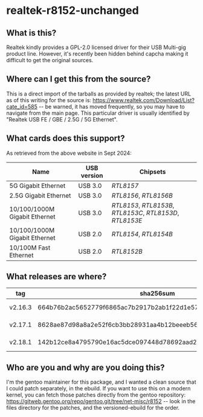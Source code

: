# realtek-r8152-unchanged

## What is this?

Realtek kindly provides a GPL-2.0 licensed driver for their USB Multi-gig
product line. However, it's recently been hidden behind capcha making it
difficult to get the original sources.

## Where can I get this from the source?

This is a direct import of the tarballs as provided by realtek; the latest
URL as of this writing for the source is: 
https://www.realtek.com/Download/List?cate_id=585 -- be warned, it has moved
frequently, so you may have to navigate from the main page. This particular
driver is usually identified by "Realtek USB FE / GBE / 2.5G / 5G Ethernet".

## What cards does this support?

As retrieved from the above website in Sept 2024:

| Name | USB version | Chipsets |
| ---- | ----------- | -------- |
| 5G Gigabit Ethernet | USB 3.0 | *RTL8157* |
| 2.5G Gigabit Ethernet | USB 3.0 | *RTL8156*, *RTL8156B* |
| 10/100/1000M Gigabit Ethernet | USB 3.0 | *RTL8153*, *RTL8153B*, *RTL8153C*, *RTL8153D*, *RTL8153E* |
| 10/100/1000M Gigabit Ethernet | USB 2.0 | *RTL8154*, *RTL8154B* |
| 10/100M Fast Ethernet | USB 2.0 | *RTL8152B* |


## What releases are where?

| tag | sha256sum | filename |
| --- | --------- | -------- |
| v2.16.3 | 664b76b2ac5652779f6865ac7b2917b2ab1f22d1e57decc8e2eeb928e8a68509 | r8152-2.16.3.tar.bz2 |
| v2.17.1 | 8628ae87d98a8a2e52f6cb3bb28931aa4b12beeeb5614c30698c9d14fed5bb6f | r8152-2.17.1.tar.bz2 |
| v2.18.1 | 142b12ce8a4795790e16ac5dce097448d78692aad235af37ddfd1e343c39b0bc | r8152-2.18.1.tar.bz2 |


## Who are you and why are you doing this?

I'm the gentoo maintainer for this package, and I wanted a clean source that
I could patch separately, in the ebuild. If you want to use this on a modern
kernel, you can fetch those patches directly from the gentoo repository:
https://gitweb.gentoo.org/repo/gentoo.git/tree/net-misc/r8152 -- look in the
files directory for the patches, and the versioned-ebuild for the order.
